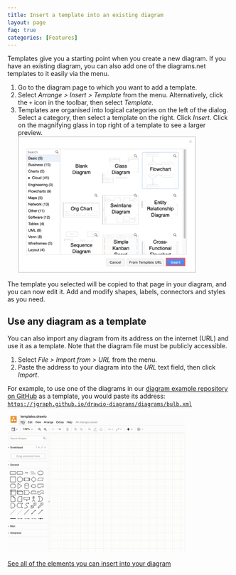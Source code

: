 ```yaml
---
title: Insert a template into an existing diagram
layout: page
faq: true
categories: [Features]
---
```


Templates give you a starting point when you create a new diagram. If you have an existing diagram, you can also add one of the diagrams.net templates to it easily via the menu.

1. Go to the diagram page to which you want to add a template.
2. Select _Arrange > Insert > Template_ from the menu. Alternatively, click the ``+`` icon in the toolbar, then select _Template_.
3. Templates are organised into logical categories on the left of the dialog. Select a category, then select a template on the right. Click _Insert_. Click on the magnifying glass in top right of a template to see a larger preview.
<br /><img src="/assets/img/blog/template-insert.png" style="width=100%;max-width:400px;height:auto;" alt="Select a template to insert into your diagram">

The template you selected will be copied to that page in your diagram, and you can now edit it. Add and modify shapes, labels, connectors and styles as you need.

## Use any diagram as a template

You can also import any diagram from its address on the internet (URL) and use it as a template. Note that the diagram file must be publicly accessible.

1. Select _File > Import from > URL_ from the menu.
2. Paste the address to your diagram into the _URL_ text field, then click _Import_.

For example, to use one of the diagrams in our [diagram example repository on GitHub](https://github.com/jgraph/drawio-diagrams) as a template, you would paste its address: [``https://jgraph.github.io/drawio-diagrams/diagrams/bulb.xml``](https://jgraph.github.io/drawio-diagrams/diagrams/bulb.xml)

<img src="/assets/img/blog/import-from-url.gif" style="width=100%;max-width:400px;height:auto;" alt="Import any diagram as a template via its URL">

[See all of the elements you can insert into your diagram](/doc/faq/arrange-insert-menu.html)
